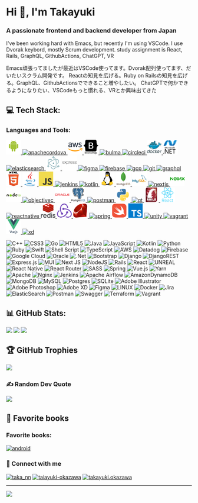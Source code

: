 <h1 align="left">Hi 👋, I'm Takayuki</h1>
<h3 align="left">A passionate frontend and backend developer from Japan</h3>

I've been working hard with Emacs, but recently I'm using VSCode.
I use Dvorak keybord, mostly Scrum development.
study assignment is React, Rails, GraphQL, GithubActions, ChatGPT, VR


Emacs頑張ってましたが最近はVSCode使ってます。Dvorak配列使ってます、だいたいスクラム開発です。
Reactの知見を広げる。Ruby on Railsの知見を広げる。GraphQL、GithubActionsでできること増やしたい。
ChatGPTで何かできるようになりたい、VSCodeもっと慣れる、VRとか興味出てきた

## 💻 Tech Stack:
<h3 align="left">Languages and Tools:</h3>
<p align="left"> <a href="https://developer.android.com" target="_blank" rel="noreferrer"> <img src="https://raw.githubusercontent.com/devicons/devicon/master/icons/android/android-original-wordmark.svg" alt="android" width="40" height="40"/> </a> <a href="https://cordova.apache.org/" target="_blank" rel="noreferrer"> <img src="https://www.vectorlogo.zone/logos/apache_cordova/apache_cordova-icon.svg" alt="apachecordova" width="40" height="40"/> </a> <a href="https://aws.amazon.com" target="_blank" rel="noreferrer"> <img src="https://raw.githubusercontent.com/devicons/devicon/master/icons/amazonwebservices/amazonwebservices-original-wordmark.svg" alt="aws" width="40" height="40"/> </a> <a href="https://getbootstrap.com" target="_blank" rel="noreferrer"> <img src="https://raw.githubusercontent.com/devicons/devicon/master/icons/bootstrap/bootstrap-plain-wordmark.svg" alt="bootstrap" width="40" height="40"/> </a> <a href="https://bulma.io/" target="_blank" rel="noreferrer"> <img src="https://raw.githubusercontent.com/gilbarbara/logos/804dc257b59e144eaca5bc6ffd16949752c6f789/logos/bulma.svg" alt="bulma" width="40" height="40"/> </a> <a href="https://circleci.com" target="_blank" rel="noreferrer"> <img src="https://www.vectorlogo.zone/logos/circleci/circleci-icon.svg" alt="circleci" width="40" height="40"/> </a> <a href="https://www.docker.com/" target="_blank" rel="noreferrer"> <img src="https://raw.githubusercontent.com/devicons/devicon/master/icons/docker/docker-original-wordmark.svg" alt="docker" width="40" height="40"/> </a> <a href="https://dotnet.microsoft.com/" target="_blank" rel="noreferrer"> <img src="https://raw.githubusercontent.com/devicons/devicon/master/icons/dot-net/dot-net-original-wordmark.svg" alt="dotnet" width="40" height="40"/> </a> <a href="https://www.elastic.co" target="_blank" rel="noreferrer"> <img src="https://www.vectorlogo.zone/logos/elastic/elastic-icon.svg" alt="elasticsearch" width="40" height="40"/> </a> <a href="https://www.electronjs.org" target="_blank" rel="noreferrer"> <img src="https://raw.githubusercontent.com/devicons/devicon/master/icons/electron/electron-original.svg" alt="electron" width="40" height="40"/> </a> <a href="https://expressjs.com" target="_blank" rel="noreferrer"> <img src="https://raw.githubusercontent.com/devicons/devicon/master/icons/express/express-original-wordmark.svg" alt="express" width="40" height="40"/> </a> <a href="https://www.figma.com/" target="_blank" rel="noreferrer"> <img src="https://www.vectorlogo.zone/logos/figma/figma-icon.svg" alt="figma" width="40" height="40"/> </a> <a href="https://firebase.google.com/" target="_blank" rel="noreferrer"> <img src="https://www.vectorlogo.zone/logos/firebase/firebase-icon.svg" alt="firebase" width="40" height="40"/> </a> <a href="https://cloud.google.com" target="_blank" rel="noreferrer"> <img src="https://www.vectorlogo.zone/logos/google_cloud/google_cloud-icon.svg" alt="gcp" width="40" height="40"/> </a> <a href="https://git-scm.com/" target="_blank" rel="noreferrer"> <img src="https://www.vectorlogo.zone/logos/git-scm/git-scm-icon.svg" alt="git" width="40" height="40"/> </a> <a href="https://graphql.org" target="_blank" rel="noreferrer"> <img src="https://www.vectorlogo.zone/logos/graphql/graphql-icon.svg" alt="graphql" width="40" height="40"/> </a> <a href="https://www.w3.org/html/" target="_blank" rel="noreferrer"> <img src="https://raw.githubusercontent.com/devicons/devicon/master/icons/html5/html5-original-wordmark.svg" alt="html5" width="40" height="40"/> </a> <a href="https://www.java.com" target="_blank" rel="noreferrer"> <img src="https://raw.githubusercontent.com/devicons/devicon/master/icons/java/java-original.svg" alt="java" width="40" height="40"/> </a> <a href="https://developer.mozilla.org/en-US/docs/Web/JavaScript" target="_blank" rel="noreferrer"> <img src="https://raw.githubusercontent.com/devicons/devicon/master/icons/javascript/javascript-original.svg" alt="javascript" width="40" height="40"/> </a> <a href="https://www.jenkins.io" target="_blank" rel="noreferrer"> <img src="https://www.vectorlogo.zone/logos/jenkins/jenkins-icon.svg" alt="jenkins" width="40" height="40"/> </a> <a href="https://kotlinlang.org" target="_blank" rel="noreferrer"> <img src="https://www.vectorlogo.zone/logos/kotlinlang/kotlinlang-icon.svg" alt="kotlin" width="40" height="40"/> </a> <a href="https://www.linux.org/" target="_blank" rel="noreferrer"> <img src="https://raw.githubusercontent.com/devicons/devicon/master/icons/linux/linux-original.svg" alt="linux" width="40" height="40"/> </a> <a href="https://www.mongodb.com/" target="_blank" rel="noreferrer"> <img src="https://raw.githubusercontent.com/devicons/devicon/master/icons/mongodb/mongodb-original-wordmark.svg" alt="mongodb" width="40" height="40"/> </a> <a href="https://www.mysql.com/" target="_blank" rel="noreferrer"> <img src="https://raw.githubusercontent.com/devicons/devicon/master/icons/mysql/mysql-original-wordmark.svg" alt="mysql" width="40" height="40"/> </a> <a href="https://nextjs.org/" target="_blank" rel="noreferrer"> <img src="https://cdn.worldvectorlogo.com/logos/nextjs-2.svg" alt="nextjs" width="40" height="40"/> </a> <a href="https://www.nginx.com" target="_blank" rel="noreferrer"> <img src="https://raw.githubusercontent.com/devicons/devicon/master/icons/nginx/nginx-original.svg" alt="nginx" width="40" height="40"/> </a> <a href="https://nodejs.org" target="_blank" rel="noreferrer"> <img src="https://raw.githubusercontent.com/devicons/devicon/master/icons/nodejs/nodejs-original-wordmark.svg" alt="nodejs" width="40" height="40"/> </a> <a href="https://developer.apple.com/library/archive/documentation/Cocoa/Conceptual/ProgrammingWithObjectiveC/Introduction/Introduction.html" target="_blank" rel="noreferrer"> <img src="https://www.vectorlogo.zone/logos/apple_objectivec/apple_objectivec-icon.svg" alt="objectivec" width="40" height="40"/> </a> <a href="https://www.oracle.com/" target="_blank" rel="noreferrer"> <img src="https://raw.githubusercontent.com/devicons/devicon/master/icons/oracle/oracle-original.svg" alt="oracle" width="40" height="40"/> </a> <a href="https://www.postgresql.org" target="_blank" rel="noreferrer"> <img src="https://raw.githubusercontent.com/devicons/devicon/master/icons/postgresql/postgresql-original-wordmark.svg" alt="postgresql" width="40" height="40"/> </a> <a href="https://postman.com" target="_blank" rel="noreferrer"> <img src="https://www.vectorlogo.zone/logos/getpostman/getpostman-icon.svg" alt="postman" width="40" height="40"/> </a> <a href="https://www.python.org" target="_blank" rel="noreferrer"> <img src="https://raw.githubusercontent.com/devicons/devicon/master/icons/python/python-original.svg" alt="python" width="40" height="40"/> </a> <a href="https://www.qt.io/" target="_blank" rel="noreferrer"> <img src="https://upload.wikimedia.org/wikipedia/commons/0/0b/Qt_logo_2016.svg" alt="qt" width="40" height="40"/> </a> <a href="https://rubyonrails.org" target="_blank" rel="noreferrer"> <img src="https://raw.githubusercontent.com/devicons/devicon/master/icons/rails/rails-original-wordmark.svg" alt="rails" width="40" height="40"/> </a> <a href="https://reactjs.org/" target="_blank" rel="noreferrer"> <img src="https://raw.githubusercontent.com/devicons/devicon/master/icons/react/react-original-wordmark.svg" alt="react" width="40" height="40"/> </a> <a href="https://reactnative.dev/" target="_blank" rel="noreferrer"> <img src="https://reactnative.dev/img/header_logo.svg" alt="reactnative" width="40" height="40"/> </a> <a href="https://redis.io" target="_blank" rel="noreferrer"> <img src="https://raw.githubusercontent.com/devicons/devicon/master/icons/redis/redis-original-wordmark.svg" alt="redis" width="40" height="40"/> </a> <a href="https://redux.js.org" target="_blank" rel="noreferrer"> <img src="https://raw.githubusercontent.com/devicons/devicon/master/icons/redux/redux-original.svg" alt="redux" width="40" height="40"/> </a> <a href="https://www.ruby-lang.org/en/" target="_blank" rel="noreferrer"> <img src="https://raw.githubusercontent.com/devicons/devicon/master/icons/ruby/ruby-original.svg" alt="ruby" width="40" height="40"/> </a> <a href="https://spring.io/" target="_blank" rel="noreferrer"> <img src="https://www.vectorlogo.zone/logos/springio/springio-icon.svg" alt="spring" width="40" height="40"/> </a> <a href="https://developer.apple.com/swift/" target="_blank" rel="noreferrer"> <img src="https://raw.githubusercontent.com/devicons/devicon/master/icons/swift/swift-original.svg" alt="swift" width="40" height="40"/> </a> <a href="https://www.typescriptlang.org/" target="_blank" rel="noreferrer"> <img src="https://raw.githubusercontent.com/devicons/devicon/master/icons/typescript/typescript-original.svg" alt="typescript" width="40" height="40"/> </a> <a href="https://unity.com/" target="_blank" rel="noreferrer"> <img src="https://www.vectorlogo.zone/logos/unity3d/unity3d-icon.svg" alt="unity" width="40" height="40"/> </a> <a href="https://www.vagrantup.com/" target="_blank" rel="noreferrer"> <img src="https://www.vectorlogo.zone/logos/vagrantup/vagrantup-icon.svg" alt="vagrant" width="40" height="40"/> </a> <a href="https://vuejs.org/" target="_blank" rel="noreferrer"> <img src="https://raw.githubusercontent.com/devicons/devicon/master/icons/vuejs/vuejs-original-wordmark.svg" alt="vuejs" width="40" height="40"/> </a> <a href="https://www.adobe.com/products/xd.html" target="_blank" rel="noreferrer"> <img src="https://cdn.worldvectorlogo.com/logos/adobe-xd.svg" alt="xd" width="40" height="40"/> </a> </p>

![C++](https://img.shields.io/badge/c++-%2300599C.svg?style=for-the-badge&logo=c%2B%2B&logoColor=white) ![CSS3](https://img.shields.io/badge/css3-%231572B6.svg?style=for-the-badge&logo=css3&logoColor=white) ![Go](https://img.shields.io/badge/go-%2300ADD8.svg?style=for-the-badge&logo=go&logoColor=white) ![HTML5](https://img.shields.io/badge/html5-%23E34F26.svg?style=for-the-badge&logo=html5&logoColor=white) ![Java](https://img.shields.io/badge/java-%23ED8B00.svg?style=for-the-badge&logo=java&logoColor=white) ![JavaScript](https://img.shields.io/badge/javascript-%23323330.svg?style=for-the-badge&logo=javascript&logoColor=%23F7DF1E) ![Kotlin](https://img.shields.io/badge/kotlin-%230095D5.svg?style=for-the-badge&logo=kotlin&logoColor=white) ![Python](https://img.shields.io/badge/python-3670A0?style=for-the-badge&logo=python&logoColor=ffdd54) ![Ruby](https://img.shields.io/badge/ruby-%23CC342D.svg?style=for-the-badge&logo=ruby&logoColor=white) ![Swift](https://img.shields.io/badge/swift-F54A2A?style=for-the-badge&logo=swift&logoColor=white) ![Shell Script](https://img.shields.io/badge/shell_script-%23121011.svg?style=for-the-badge&logo=gnu-bash&logoColor=white) ![TypeScript](https://img.shields.io/badge/typescript-%23007ACC.svg?style=for-the-badge&logo=typescript&logoColor=white) ![AWS](https://img.shields.io/badge/AWS-%23FF9900.svg?style=for-the-badge&logo=amazon-aws&logoColor=white) ![Datadog](https://img.shields.io/badge/datadog-%23632CA6.svg?style=for-the-badge&logo=datadog&logoColor=white) ![Firebase](https://img.shields.io/badge/firebase-%23039BE5.svg?style=for-the-badge&logo=firebase) ![Google Cloud](https://img.shields.io/badge/Google%20Cloud-%234285F4.svg?style=for-the-badge&logo=google-cloud&logoColor=white) ![Oracle](https://img.shields.io/badge/Oracle-F80000?style=for-the-badge&logo=oracle&logoColor=white) ![.Net](https://img.shields.io/badge/.NET-5C2D91?style=for-the-badge&logo=.net&logoColor=white) ![Bootstrap](https://img.shields.io/badge/bootstrap-%23563D7C.svg?style=for-the-badge&logo=bootstrap&logoColor=white) ![Django](https://img.shields.io/badge/django-%23092E20.svg?style=for-the-badge&logo=django&logoColor=white) ![DjangoREST](https://img.shields.io/badge/DJANGO-REST-ff1709?style=for-the-badge&logo=django&logoColor=white&color=ff1709&labelColor=gray) ![Express.js](https://img.shields.io/badge/express.js-%23404d59.svg?style=for-the-badge&logo=express&logoColor=%2361DAFB) ![MUI](https://img.shields.io/badge/MUI-%230081CB.svg?style=for-the-badge&logo=material-ui&logoColor=white) ![Next JS](https://img.shields.io/badge/Next-black?style=for-the-badge&logo=next.js&logoColor=white) ![NodeJS](https://img.shields.io/badge/node.js-6DA55F?style=for-the-badge&logo=node.js&logoColor=white) ![Rails](https://img.shields.io/badge/rails-%23CC0000.svg?style=for-the-badge&logo=ruby-on-rails&logoColor=white) ![React](https://img.shields.io/badge/react-%2320232a.svg?style=for-the-badge&logo=react&logoColor=%2361DAFB) ![UNREAL](https://img.shields.io/badge/unreal-%2320232a.svg?style=for-the-badge&logo=unreal-engine&logoColor=white) ![React Native](https://img.shields.io/badge/react_native-%2320232a.svg?style=for-the-badge&logo=react&logoColor=%2361DAFB) ![React Router](https://img.shields.io/badge/React_Router-CA4245?style=for-the-badge&logo=react-router&logoColor=white) ![SASS](https://img.shields.io/badge/SASS-hotpink.svg?style=for-the-badge&logo=SASS&logoColor=white) ![Spring](https://img.shields.io/badge/spring-%236DB33F.svg?style=for-the-badge&logo=spring&logoColor=white) ![Vue.js](https://img.shields.io/badge/vuejs-%2335495e.svg?style=for-the-badge&logo=vuedotjs&logoColor=%234FC08D) ![Yarn](https://img.shields.io/badge/yarn-%232C8EBB.svg?style=for-the-badge&logo=yarn&logoColor=white) ![Apache](https://img.shields.io/badge/apache-%23D42029.svg?style=for-the-badge&logo=apache&logoColor=white) ![Nginx](https://img.shields.io/badge/nginx-%23009639.svg?style=for-the-badge&logo=nginx&logoColor=white) ![Jenkins](https://img.shields.io/badge/jenkins-%232C5263.svg?style=for-the-badge&logo=jenkins&logoColor=white) ![Apache Airflow](https://img.shields.io/badge/Apache%20Airflow-017CEE?style=for-the-badge&logo=Apache%20Airflow&logoColor=white) ![AmazonDynamoDB](https://img.shields.io/badge/Amazon%20DynamoDB-4053D6?style=for-the-badge&logo=Amazon%20DynamoDB&logoColor=white) ![MongoDB](https://img.shields.io/badge/MongoDB-%234ea94b.svg?style=for-the-badge&logo=mongodb&logoColor=white) ![MySQL](https://img.shields.io/badge/mysql-%2300f.svg?style=for-the-badge&logo=mysql&logoColor=white) ![Postgres](https://img.shields.io/badge/postgres-%23316192.svg?style=for-the-badge&logo=postgresql&logoColor=white) ![SQLite](https://img.shields.io/badge/sqlite-%2307405e.svg?style=for-the-badge&logo=sqlite&logoColor=white) ![Adobe Illustrator](https://img.shields.io/badge/adobeillustrator-%23FF9A00.svg?style=for-the-badge&logo=adobeillustrator&logoColor=white) ![Adobe Photoshop](https://img.shields.io/badge/adobephotoshop-%2331A8FF.svg?style=for-the-badge&logo=adobephotoshop&logoColor=white) ![Adobe XD](https://img.shields.io/badge/Adobe%20XD-470137?style=for-the-badge&logo=Adobe%20XD&logoColor=#FF61F6) 	![Figma](https://img.shields.io/badge/figma-%23F24E1E.svg?style=for-the-badge&logo=figma&logoColor=white) ![LINUX](https://img.shields.io/badge/Linux-FCC624?style=for-the-badge&logo=linux&logoColor=black) ![Docker](https://img.shields.io/badge/docker-%230db7ed.svg?style=for-the-badge&logo=docker&logoColor=white) ![Jira](https://img.shields.io/badge/jira-%230A0FFF.svg?style=for-the-badge&logo=jira&logoColor=white) ![ElasticSearch](https://img.shields.io/badge/-ElasticSearch-005571?style=for-the-badge&logo=elasticsearch) ![Postman](https://img.shields.io/badge/Postman-FF6C37?style=for-the-badge&logo=postman&logoColor=white) ![Swagger](https://img.shields.io/badge/-Swagger-%23Clojure?style=for-the-badge&logo=swagger&logoColor=white) ![Terraform](https://img.shields.io/badge/terraform-%235835CC.svg?style=for-the-badge&logo=terraform&logoColor=white) ![Vagrant](https://img.shields.io/badge/vagrant-%231563FF.svg?style=for-the-badge&logo=vagrant&logoColor=white)
## 📊 GitHub Stats:
![](https://github-readme-stats.vercel.app/api?username=takayuki-okazawa&theme=dark&hide_border=false&include_all_commits=false&count_private=false)
![](https://github-readme-stats.vercel.app/api/top-langs/?username=takayuki-okazawa&theme=dark&hide_border=false&include_all_commits=false&count_private=false&layout=compact)
![](https://github-readme-streak-stats.herokuapp.com/?user=takayuki-okazawa&theme=dark&hide_border=false)

## 🏆 GitHub Trophies
![](https://github-profile-trophy.vercel.app/?username=takayuki-okazawa&theme=radical&no-frame=false&no-bg=true&margin-w=4)

### ✍️ Random Dev Quote
![](https://quotes-github-readme.vercel.app/api?type=horizontal&theme=radical)

## 📕 Favorite books
<h3 align="left">Favorite books:</h3>
<p align="left"> <a href="https://www.amazon.co.jp/アジャイルサムライ――達人開発者への道-ＪｏｎａｔｈａｎＲａｓｍｕｓｓｏｎ-ebook/dp/B00J1XKB6K" target="_blank" rel="noreferrer"> <img src="https://m.media-amazon.com/images/I/51lm0alurNL.jpg" alt="android" width="40" height="40"/> </a>
</p>
  
### 📮 Connect with me
<p align="left">
<a href="https://twitter.com/taka_nn" target="blank"><img align="center" src="https://raw.githubusercontent.com/rahuldkjain/github-profile-readme-generator/master/src/images/icons/Social/twitter.svg" alt="taka_nn" height="500" width="350" /></a>
<a href="https://linkedin.com/in/taiayuki-okazawa" target="blank"><img align="center" src="https://raw.githubusercontent.com/rahuldkjain/github-profile-readme-generator/master/src/images/icons/Social/linked-in-alt.svg" alt="taiayuki-okazawa" height="30" width="40" /></a>
<a href="https://fb.com/takayuki.okazawa" target="blank"><img align="center" src="https://raw.githubusercontent.com/rahuldkjain/github-profile-readme-generator/master/src/images/icons/Social/facebook.svg" alt="takayuki.okazawa" height="30" width="40" /></a>
</p>

---
[![](https://visitcount.itsvg.in/api?id=takayuki-okazawa&icon=0&color=0)](https://visitcount.itsvg.in)

<!-- Proudly created with GPRM ( https://gprm.itsvg.in ) -->
